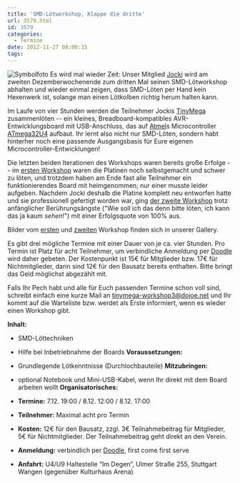 ```yaml
---
title: 'SMD-Lötworkshop, Klappe die dritte'
url: 3579.html
id: 3579
categories:
  - Termine
date: 2012-11-27 08:00:15
tags:
---
```


![Symbolfoto](https://blog.shackspace.de/wp-content/uploads/2012/11/IMG_0102-300x200.jpg "Symbolfoto") Es wird mal wieder Zeit: Unser Mitglied [Jocki](http://twitter.com/dop3j0e) wird am zweiten Dezemberwochenende zum dritten Mal seinen SMD-Lötworkshop abhalten und wieder einmal zeigen, dass SMD-Löten per Hand kein Hexenwerk ist, solange man einen Lötkolben richtig herum halten kann.

<!--more-->

Im Laufe von vier Stunden werden die Teilnehmer Jockis [TinyMega](https://blog.shackspace.de/wiki/doku.php?id=project:tinymega) zusammenlöten -- ein kleines, Breadboard-kompatibles AVR-Entwicklungsboard mit USB-Anschluss, das auf [Atmel](http://www.atmel.com/)s Microcontroller [ATmega32U4](http://www.atmel.com/devices/ATMEGA32U4.aspx) aufbaut. Ihr lernt also nicht nur SMD-Löten, sondern habt hinterher noch eine passende Ausgangsbasis für Eure eigenen Microcontroller-Entwicklungen!

Die letzten beiden Iterationen des Workshops waren bereits große Erfolge -- im [ersten Workshop](https://blog.shackspace.de/?p=2524 "Workshop: AVR + SMD + USB = Awesome!") waren die Platinen noch selbstgemacht und schwer zu löten, und trotzdem haben am Ende fast alle Teilnehmer ein funktionierendes Board mit heimgenommen; nur einer musste leider aufgeben. Nachdem Jocki deshalb die Platine komplett neu entworfen hatte und sie professionell gefertigt worden war, ging [der zweite Workshop](https://blog.shackspace.de/?p=2784 "Workshop: SMD-Löten v2.0") trotz anfänglicher Berührungsängste ("Wie soll ich das denn bitte löten, ich kann das ja kaum _sehen_!") mit einer Erfolgsquote von 100% aus.

Bilder vom [ersten](https://blog.shackspace.de/gallery/index.php/Menschen-Daten-Sensationen/SMD-Workshop-2011-11-04-05) und [zweiten](https://blog.shackspace.de/gallery/index.php/Menschen-Daten-Sensationen/SMD-Workshop-2012-02-18) Workshop finden sich in unserer Gallery.

Es gibt drei mögliche Termine mit einer Dauer von je ca. vier Stunden. Pro Termin ist Platz für acht Teilnehmer, um verbindliche Anmeldung per [Doodle](http://www.doodle.com/tmg3kzwkq8meudx7) wird daher gebeten. Der Kostenpunkt ist 15€ für Mitglieder bzw. 17€ für Nichtmitglieder, darin sind 12€ für den Bausatz bereits enthalten. Bitte bringt das Geld möglichst abgezählt mit.

Falls Ihr Pech habt und alle für Euch passenden Termine schon voll sind, schreibt einfach eine kurze Mail an [tinymega-workshop3@dojoe.net](mailto:tinymega-workshop3@dojoe.net) und Ihr kommt auf die Warteliste bzw. werdet als Erste informiert, wenn es wieder einen Workshop gibt.

**Inhalt:**

*   SMD-Löttechniken
*   Hilfe bei Inbetriebnahme der Boards
**Voraussetzungen:**

*   Grundlegende Lötkenntnisse (Durchlochbauteile)
**Mitzubringen:**

*   optional Notebook und Mini-USB-Kabel, wenn Ihr direkt mit dem Board arbeiten wollt
**Organisatorisches:**

*   **Termine:** 7.12\. 19:00 / 8.12\. 12:00 / 8.12\. 17:00
*   **Teilnehmer:** Maximal acht pro Termin
*   **Kosten:** 12€ für den Bausatz, zzgl. 3€ Teilnahmebeitrag für Mitglieder, 5€ für Nichtmitglieder. Der Teilnahmebeitrag geht direkt an den Verein.
*   **Anmeldung:** verbindlich per [Doodle](http://www.doodle.com/tmg3kzwkq8meudx7), first come first serve
*   **Anfahrt:** U4/U9 Haltestelle “Im Degen”, Ulmer Straße 255, Stuttgart Wangen (gegenüber Kulturhaus Arena)